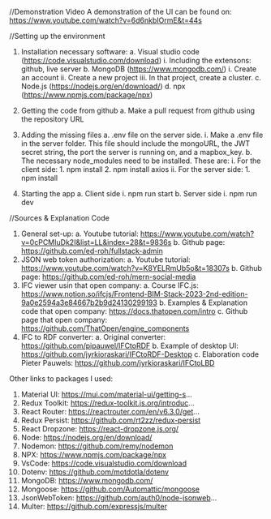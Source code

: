 //Demonstration Video
A demonstration of the UI can be found on:
https://www.youtube.com/watch?v=6d6nkbIOrmE&t=44s


//Setting up the environment
1.	Installation necessary software:
    a.	Visual studio code (https://code.visualstudio.com/download)
        i.	Including the extensons: github, live server
    b.	MongoDB (https://www.mongodb.com/)
        i.	Create an account
        ii.	Create a new project
        iii.	In that project, create a cluster.
    c.	Node.js (https://nodejs.org/en/download/)
    d.	npx (https://www.npmjs.com/package/npx)
  	
2.	Getting the code from github
    a.	Make a pull request from github using the repository URL

   
3. Adding the missing files
    a.	.env file on the server side. 
        i.	Make a .env file in the server folder. This file should include the mongoURL, the JWT secret string, the port the server is running on, and a mapbox_key. 
    b.	The necessary node_modules need to be installed. These are:
        i.	For the client side:
            1.	npm install
            2.	npm install axios
        ii.	For the server side:
            1.	npm install
   
4.	Starting the app
    a.	Client side
        i.	npm run start
    b.	Server side
        i.	npm run dev



//Sources & Explanation Code
1. General set-up: 
    a. Youtube tutorial: https://www.youtube.com/watch?v=0cPCMIuDk2I&list=LL&index=28&t=9836s
    b. Github page: https://github.com/ed-roh/fullstack-admin
2. JSON web token authorization: 
    a. Youtube tutorial: https://www.youtube.com/watch?v=K8YELRmUb5o&t=18307s
    b. Github page: https://github.com/ed-roh/mern-social-media
3. IFC viewer usin that open company:
    a. Course IFC.js: https://www.notion.so/ifcjs/Frontend-BIM-Stack-2023-2nd-edition-9a0e2594a3e84667b2b9d24130299193
    b. Examples & Explanation code that open company: https://docs.thatopen.com/intro
    c. Github page that open company: https://github.com/ThatOpen/engine_components
4. IFC to RDF converter:
    a. Original converter: https://github.com/pipauwel/IFCtoRDF
    b. Example of desktop UI: https://github.com/jyrkioraskari/IFCtoRDF-Desktop
    c. Elaboration code Pieter Pauwels: https://github.com/jyrkioraskari/IFCtoLBD


Other links to packages I used:
1. Material UI: https://mui.com/material-ui/getting-s...
2. Redux Toolkit: https://redux-toolkit.js.org/introduc...
3. React Router: https://reactrouter.com/en/v6.3.0/get...
4. Redux Persist: https://github.com/rt2zz/redux-persist
5. React Dropzone: https://react-dropzone.js.org/
6. Node: https://nodejs.org/en/download/
7. Nodemon: https://github.com/remy/nodemon
8. NPX: https://www.npmjs.com/package/npx
9. VsCode: https://code.visualstudio.com/download
10. Dotenv: https://github.com/motdotla/dotenv
11. MongoDB: https://www.mongodb.com/
12. Mongoose: https://github.com/Automattic/mongoose
13. JsonWebToken: https://github.com/auth0/node-jsonweb...
14. Multer: https://github.com/expressjs/multer
    

